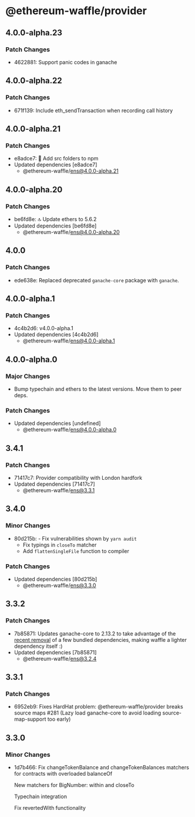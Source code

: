 # @ethereum-waffle/provider

## 4.0.0-alpha.23

### Patch Changes

- 4622881: Support panic codes in ganache

## 4.0.0-alpha.22

### Patch Changes

- 671f139: Include eth_sendTransaction when recording call history

## 4.0.0-alpha.21

### Patch Changes

- e8adce7: 🧼 Add src folders to npm
- Updated dependencies [e8adce7]
  - @ethereum-waffle/ens@4.0.0-alpha.21

## 4.0.0-alpha.20

### Patch Changes

- be6fd8e: 🔝 Update ethers to 5.6.2
- Updated dependencies [be6fd8e]
  - @ethereum-waffle/ens@4.0.0-alpha.20

## 4.0.0

### Patch Changes

- ede638e: Replaced deprecated `ganache-core` package with `ganache`.

## 4.0.0-alpha.1

### Patch Changes

- 4c4b2d6: v4.0.0-alpha.1
- Updated dependencies [4c4b2d6]
  - @ethereum-waffle/ens@4.0.0-alpha.1

## 4.0.0-alpha.0

### Major Changes

- Bump typechain and ethers to the latest versions. Move them to peer deps.

### Patch Changes

- Updated dependencies [undefined]
  - @ethereum-waffle/ens@4.0.0-alpha.0

## 3.4.1

### Patch Changes

- 71417c7: Provider compatibility with London hardfork
- Updated dependencies [71417c7]
  - @ethereum-waffle/ens@3.3.1

## 3.4.0

### Minor Changes

- 80d215b: - Fix vulnerabilities shown by `yarn audit`
  - Fix typings in `closeTo` matcher
  - Add `flattenSingleFile` function to compiler

### Patch Changes

- Updated dependencies [80d215b]
  - @ethereum-waffle/ens@3.3.0

## 3.3.2

### Patch Changes

- 7b85871: Updates ganache-core to 2.13.2 to take advantage of the [recent removal](https://github.com/trufflesuite/ganache-core/commit/a74efcec6b868e5778609dd95d26e5cd1f32e43a#diff-7ae45ad102eab3b6d7e7896acd08c427a9b25b346470d7bc6507b6481575d519) of a few bundled dependencies, making waffle a lighter dependency itself :)
- Updated dependencies [7b85871]
  - @ethereum-waffle/ens@3.2.4

## 3.3.1

### Patch Changes

- 6952eb9: Fixes HardHat problem: @ethereum-waffle/provider breaks source maps #281 (Lazy load ganache-core to avoid loading source-map-support too early)

## 3.3.0

### Minor Changes

- 1d7b466: Fix changeTokenBalance and changeTokenBalances matchers for contracts with overloaded balanceOf

  New matchers for BigNumber: within and closeTo

  Typechain integration

  Fix revertedWith functionality
